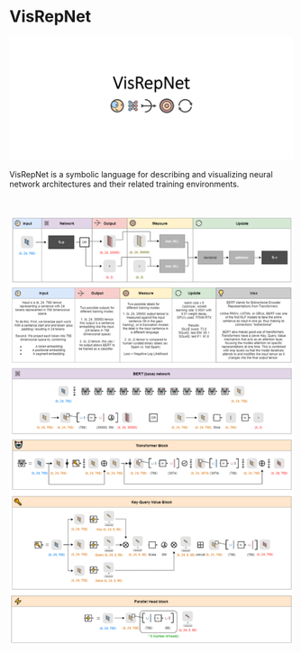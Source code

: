 # VisRepNet

![Image of BERT](https://github.com/joshclancy/VisRepNet/blob/main/logo.png)


VisRepNet is a symbolic language for describing and visualizing neural network architectures and their related training environments. 
<br/>
<br/>
<br/>


![Image of BERT](https://github.com/joshclancy/VisRepNet/blob/main/z_BERT_Edited.png)
                                                                                                   
